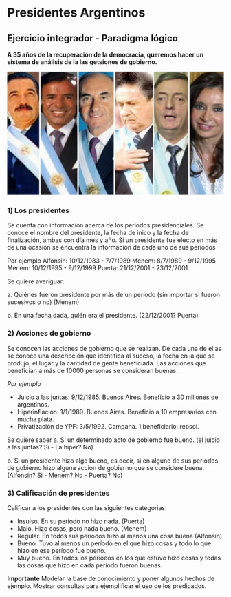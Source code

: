 # Presidentes Argentinos

## Ejercicio integrador - Paradigma lógico

**A 35 años de la recuperación de la democracia, queremos hacer un sistema de análisis de la las getsiones de gobierno.**

![](presidentes.jpg)

### 1) Los presidentes
Se cuenta con informacion acerca de los períodos presidenciales. Se conoce el nombre del presidente, la fecha de inico y la fecha de finalización, ambas con día mes y año.  Si un presidente fue electo en más de una ocasión se encuentra la información de cada uno de sus períodos

Por ejemplo
Alfonsin: 10/12/1983 - 7/7/1989
Menem: 8/7/1989 - 9/12/1995
Menem: 10/12/1995 - 9/12/1999
Puerta: 21/12/2001 - 23/12/2001


Se quiere averiguar: 

a. Quiénes fueron presidente por más de un período (sin importar si fueron sucesivos o no)
(Menem)

b. En una fecha dada, quién era el presidente.
(22/12/2001?  Puerta)

### 2) Acciones de gobierno
Se conocen las acciones de gobierno que se realizan. De cada una de ellas se conoce una  descripción que identifica al suceso, la fecha en la que se produjo, el lugar y la cantidad de gente beneficiada. Las acciones que benefician a más de 10000 personas se consideran buenas. 

*Por ejemplo*
* Juicio a las juntas: 9/12/1985. Buenos Aires. Beneficio a 30 millones de argentinos. 
* Hiperinflacion: 1/1/1989. Buenos Aires. Beneficio a 10 empresarios con mucha plata. 
* Privatización de YPF: 3/5/1992. Campana. 1 beneficiario: repsol.

Se quiere saber
a. Si un determinado acto de gobierno fue bueno. 
(el juicio a las juntas? Si -  La hiper? No)

b. Si un presidente hizo algo bueno, es decir, si en alguno de sus periodos de gobierno hizo alguna accion de gobierno que se considere buena. 
(Alfonsin? Si - Menem? No - Puerta? No)

### 3) Calificación de presidentes 
Calificar a los presidentes con las siguientes categorias:
* Insulso. En su período no hizo nada. (Puerta)
* Malo. Hizo cosas, pero nada bueno. (Menem)
* Regular. En todos sus períodos hizo al menos una cosa buena (Alfonsín)
* Bueno. Tuvo al menos un período en el que hizo cosas y todo lo que hizo en ese período fue bueno. 
* Muy bueno. En todos los periodos en los que estuvo hizo cosas y todas las cosas que hizo en cada período fueron buenas.

**Importante**
Modelar la base de conocimiento y poner algunos hechos de ejemplo. 
Mostrar consultas para ejemplificar el uso de los predicados.


